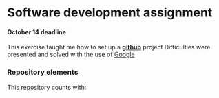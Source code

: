 # Software development assignment
#### October 14 deadline
This exercise taught me how to set up a [**github**](github.com) project
Difficulties were presented and solved with the use of [Google](www.google.com) 
### Repository elements
This repository counts with:


